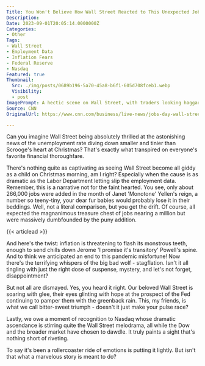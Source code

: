 ```yaml
---
Title: You Won't Believe How Wall Street Reacted to This Unexpected Job Data!
Description: 
Date: 2023-09-01T20:05:14.0000000Z
Categories:
- Other
Tags:
- Wall Street
- Employment Data
- Inflation Fears
- Federal Reserve
- Nasdaq
Featured: true
Thumbnail:
  Src: ./img/posts/0689b196-5a70-45a8-b6f1-605d708fceb1.webp
  Visibility:
  - post
ImagePrompt: A hectic scene on Wall Street, with traders looking haggard yet hopeful, trading floor glowing with numbers, and charts displaying the recent dramatic ups and downs, representing the article's mood of turmoil and uncertainty.
Source: CNN
OriginalUrl: https://www.cnn.com/business/live-news/jobs-day-wall-street-markets/index.html

---
```

Can you imagine Wall Street being absolutely thrilled at the astonishing news of the unemployment rate diving down smaller and tinier than Scrooge's heart at Christmas? That's exactly what transpired on everyone's favorite financial thoroughfare.

There's nothing quite as captivating as seeing Wall Street become all giddy as a child on Christmas morning, am I right? Especially when the cause is as dramatic as the Labor Department letting slip the employment data. Remember, this is a narrative not for the faint hearted. You see, only about 266,000 jobs were added in the month of Janet 'Monotone' Yellen's reign, a number so teeny-tiny, your dear fur babies would probably lose it in their beddings. Well, not a literal comparison, but you get the drift. Of course, all expected the magnanimous treasure chest of jobs nearing a million but were massively dumbfounded by the puny addition.

{{< articlead >}}

And here's the twist: inflation is threatening to flash its monstrous teeth, enough to send chills down Jerome 'I promise it's transitory' Powell's spine. And to think we anticipated an end to this pandemic misfortune! Now there's the terrifying whispers of the big bad wolf - stagflation. Isn't it all tingling with just the right dose of suspense, mystery, and let's not forget, disappointment?

But not all are dismayed. Yes, you heard it right. Our beloved Wall Street is soaring with glee, their eyes glinting with hope at the prospect of the Fed continuing to pamper them with the greenback rain. This, my friends, is what we call bitter-sweet triumph - doesn't it just make your pulse race?

Lastly, we owe a moment of recognition to Nasdaq whose dramatic ascendance is stirring quite the Wall Street melodrama, all while the Dow and the broader market have chosen to dawdle. It truly paints a sight that's nothing short of riveting.

To say it's been a rollercoaster ride of emotions is putting it lightly. But isn't that what a marvelous story is meant to do?